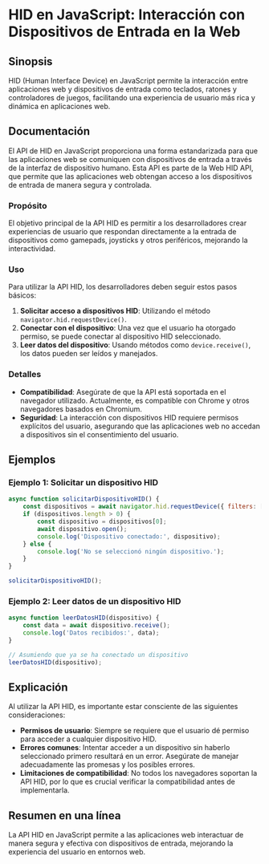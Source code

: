 <!--
Meta Description: # HID en JavaScript: Interacción con Dispositivos de Entrada en la Web ## Sinopsis HID (Human Interface Device) en JavaScript permite la interacción e...
Meta Keywords: hid, dispositivo, dispositivos, que, web
-->

# HID en JavaScript: Interacción con Dispositivos de Entrada en la Web

## Sinopsis
HID (Human Interface Device) en JavaScript permite la interacción entre aplicaciones web y dispositivos de entrada como teclados, ratones y controladores de juegos, facilitando una experiencia de usuario más rica y dinámica en aplicaciones web.

## Documentación
El API de HID en JavaScript proporciona una forma estandarizada para que las aplicaciones web se comuniquen con dispositivos de entrada a través de la interfaz de dispositivo humano. Esta API es parte de la Web HID API, que permite que las aplicaciones web obtengan acceso a los dispositivos de entrada de manera segura y controlada.

### Propósito
El objetivo principal de la API HID es permitir a los desarrolladores crear experiencias de usuario que respondan directamente a la entrada de dispositivos como gamepads, joysticks y otros periféricos, mejorando la interactividad.

### Uso
Para utilizar la API HID, los desarrolladores deben seguir estos pasos básicos:

1. **Solicitar acceso a dispositivos HID**: Utilizando el método `navigator.hid.requestDevice()`.
2. **Conectar con el dispositivo**: Una vez que el usuario ha otorgado permiso, se puede conectar al dispositivo HID seleccionado.
3. **Leer datos del dispositivo**: Usando métodos como `device.receive()`, los datos pueden ser leídos y manejados.

### Detalles
- **Compatibilidad**: Asegúrate de que la API está soportada en el navegador utilizado. Actualmente, es compatible con Chrome y otros navegadores basados en Chromium.
- **Seguridad**: La interacción con dispositivos HID requiere permisos explícitos del usuario, asegurando que las aplicaciones web no accedan a dispositivos sin el consentimiento del usuario.

## Ejemplos

### Ejemplo 1: Solicitar un dispositivo HID

```javascript
async function solicitarDispositivoHID() {
    const dispositivos = await navigator.hid.requestDevice({ filters: [{ vendorId: 0x1234 }] });
    if (dispositivos.length > 0) {
        const dispositivo = dispositivos[0];
        await dispositivo.open();
        console.log('Dispositivo conectado:', dispositivo);
    } else {
        console.log('No se seleccionó ningún dispositivo.');
    }
}

solicitarDispositivoHID();
```

### Ejemplo 2: Leer datos de un dispositivo HID

```javascript
async function leerDatosHID(dispositivo) {
    const data = await dispositivo.receive();
    console.log('Datos recibidos:', data);
}

// Asumiendo que ya se ha conectado un dispositivo
leerDatosHID(dispositivo);
```

## Explicación
Al utilizar la API HID, es importante estar consciente de las siguientes consideraciones:

- **Permisos de usuario**: Siempre se requiere que el usuario dé permiso para acceder a cualquier dispositivo HID.
- **Errores comunes**: Intentar acceder a un dispositivo sin haberlo seleccionado primero resultará en un error. Asegúrate de manejar adecuadamente las promesas y los posibles errores.
- **Limitaciones de compatibilidad**: No todos los navegadores soportan la API HID, por lo que es crucial verificar la compatibilidad antes de implementarla.

## Resumen en una línea
La API HID en JavaScript permite a las aplicaciones web interactuar de manera segura y efectiva con dispositivos de entrada, mejorando la experiencia del usuario en entornos web.